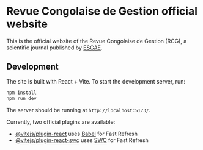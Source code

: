 # Revue Congolaise de Gestion official website

This is the official website of the Revue Congolaise de Gestion (RCG), a
scientific journal published by [ESGAE](https://esgae.org).

## Development
The site is built with React + Vite. To start the development server, run:

```bash
npm install
npm run dev
```
The server should be running at `http://localhost:5173/`.

Currently, two official plugins are available:
- [@vitejs/plugin-react](https://github.com/vitejs/vite-plugin-react/blob/main/packages/plugin-react/README.md) uses [Babel](https://babeljs.io/) for Fast Refresh
- [@vitejs/plugin-react-swc](https://github.com/vitejs/vite-plugin-react-swc) uses [SWC](https://swc.rs/) for Fast Refresh
